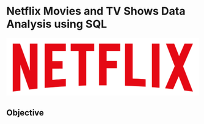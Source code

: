 # Netflix Movies and TV Shows Data Analysis using SQL

![Netflix Logo](https://github.com/neiltaleda/netflix_sql_project/blob/main/netflixlogo.png)

## Objective
